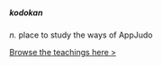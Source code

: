 ##### kodokan
*n.* place to study the ways of AppJudo

<a href="https://github.com/appjudo/u/wiki">Browse the teachings here &gt;</a>
